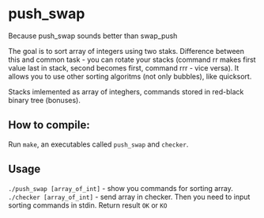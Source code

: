 # push_swap
Because push_swap sounds better than swap_push


The goal is to sort array of integers using two staks.
Difference between this and common task - you can rotate your stacks (command rr makes first value last in stack, second becomes first, command rrr - vice versa). It allows you to use other sorting algoritms (not only bubbles), like quicksort.

Stacks imlemented as array of integhers, commands stored in red-black binary tree (bonuses).

## How to compile:
Run `make`, an executables called `push_swap` and `checker`. 
## Usage
`./push_swap [array_of_int]` - show you commands for sorting array.
`./checker [array_of_int]` - send array in checker. Then you need to input sorting commands in stdin. Return result `OK` or `KO`
